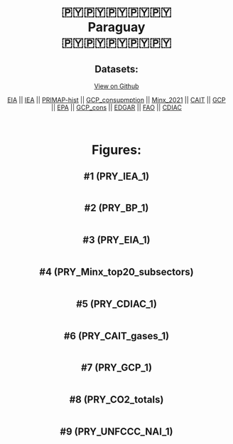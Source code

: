 
<center>
<h1 align="center">
🇵🇾🇵🇾🇵🇾🇵🇾🇵🇾
<br>
Paraguay
<br>
🇵🇾🇵🇾🇵🇾🇵🇾🇵🇾
</h1>
<h2>Datasets:</h2>
<p><a href="https://github.com/dquintani/Greenhouse-Data/tree/master/country_data/PRY_Paraguay/data">View on Github</a>
<br></p><p><a href="data/PRY_EIA.csv">EIA</a> || <a href="data/PRY_IEA.csv">IEA</a> || <a href="data/PRY_PRIMAP-hist.csv">PRIMAP-hist</a> || <a href="data/PRY_GCP_consupmption.csv">GCP_consupmption</a> || <a href="data/PRY_Minx_2021.csv">Minx_2021</a> || <a href="data/PRY_CAIT.csv">CAIT</a> || <a href="data/PRY_GCP.csv">GCP</a> || <a href="data/PRY_EPA.csv">EPA</a> || <a href="data/PRY_GCP_cons.csv">GCP_cons</a> || <a href="data/PRY_EDGAR.csv">EDGAR</a> || <a href="data/PRY_FAO.csv">FAO</a> || <a href="data/PRY_CDIAC.csv">CDIAC</a></p><p><br></p>
<h1>Figures:</h1><h2>#1 (PRY_IEA_1)</h2>
<p><img alt="" src="figures/PRY_IEA_1.png" /></p><h2>#2 (PRY_BP_1)</h2>
<p><img alt="" src="figures/PRY_BP_1.png" /></p><h2>#3 (PRY_EIA_1)</h2>
<p><img alt="" src="figures/PRY_EIA_1.png" /></p><h2>#4 (PRY_Minx_top20_subsectors)</h2>
<p><img alt="" src="figures/PRY_Minx_top20_subsectors.png" /></p><h2>#5 (PRY_CDIAC_1)</h2>
<p><img alt="" src="figures/PRY_CDIAC_1.png" /></p><h2>#6 (PRY_CAIT_gases_1)</h2>
<p><img alt="" src="figures/PRY_CAIT_gases_1.png" /></p><h2>#7 (PRY_GCP_1)</h2>
<p><img alt="" src="figures/PRY_GCP_1.png" /></p><h2>#8 (PRY_CO2_totals)</h2>
<p><img alt="" src="figures/PRY_CO2_totals.png" /></p><h2>#9 (PRY_UNFCCC_NAI_1)</h2>
<p><img alt="" src="figures/PRY_UNFCCC_NAI_1.png" /></p>